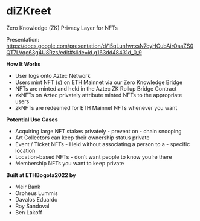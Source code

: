 # diZKreet

Zero Knowledge (ZK) Privacy Layer for NFTs

Presentation: https://docs.google.com/presentation/d/15qLunfwrxsN7oyHCubAirOaaZS0QT7LVqo63g4U8Rzs/edit#slide=id.g163dd48431d_0_9

**How It Works**

- User logs onto Aztec Network
- Users mint NFT (s) on ETH Mainnet via our Zero Knowledge Bridge
- NFTs are minted and held in the Aztec ZK Rollup Bridge Contract
- zkNFTs on Aztec privately attribute minted NFTs to the appropriate users
- zkNFTs are redeemed for ETH Mainnet NFTs whenever you want


**Potential Use Cases**
- Acquiring large NFT stakes privately - prevent on - chain snooping
- Art Collectors can keep their ownership status private
- Event / Ticket NFTs - Held without associating a person to a - specific location
- Location-based NFTs - don’t want people to know you’re there
- Membership NFTs  you want to keep private


**Built at ETHBogota2022 by**

- Meir Bank
- Orpheus Lummis
- Davalos Eduardo
- Roy Sandoval
- Ben Lakoff